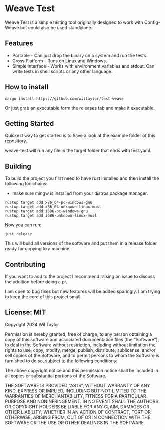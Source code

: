 # Weave Test
Weave Test is a simple testing tool originally designed to work with Config-Weave but could also be used standalone.

## Features
- Portable - Can just drop the binary on a system and run the tests.
- Cross Platform - Runs on Linux and Windows.
- Simple interface - Works with environment variables and stdout. Can write tests in shell scripts or any other language.

## How to install
```shell
cargo install https://github.com/wiltaylor/test-weave
```

Or just grab an executable form the releases tab and make it executable.

## Getting Started
Quickest way to get started is to have a look at the example folder of this repository.

weave-test will run any file in the target folder that ends with test.yaml.

## Building
To build the project you first need to have rust installed and then install the following toolchains:

- make sure mingw is installed from your distros package manager.

```shell
rustup target add x86_64-pc-windows-gnu
rustup target add x86_64-unknown-linux-musl
rustup target add i686-pc-windows-gnu
rustup target add i686-unknown-linux-musl
```

Now you can run:
```shell
just release
```

This will build all versions of the software and put them in a release folder ready for copying to a machine.

## Contributing 
If you want to add to the project I recommend raising an issue to discuss the addition before doing a pr.

I am open to bug fixes but new features will be added sparingly. I am trying to keep the core of this project small.

## License: MIT
Copyright 2024 Wil Taylor

Permission is hereby granted, free of charge, to any person obtaining a copy of this software and associated documentation files (the “Software”), to deal in the Software without restriction, including without limitation the rights to use, copy, modify, merge, publish, distribute, sublicense, and/or sell copies of the Software, and to permit persons to whom the Software is furnished to do so, subject to the following conditions:

The above copyright notice and this permission notice shall be included in all copies or substantial portions of the Software.

THE SOFTWARE IS PROVIDED “AS IS”, WITHOUT WARRANTY OF ANY KIND, EXPRESS OR IMPLIED, INCLUDING BUT NOT LIMITED TO THE WARRANTIES OF MERCHANTABILITY, FITNESS FOR A PARTICULAR PURPOSE AND NONINFRINGEMENT. IN NO EVENT SHALL THE AUTHORS OR COPYRIGHT HOLDERS BE LIABLE FOR ANY CLAIM, DAMAGES OR OTHER LIABILITY, WHETHER IN AN ACTION OF CONTRACT, TORT OR OTHERWISE, ARISING FROM, OUT OF OR IN CONNECTION WITH THE SOFTWARE OR THE USE OR OTHER DEALINGS IN THE SOFTWARE.



